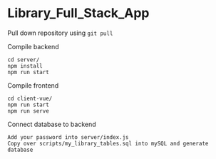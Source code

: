 # Library_Full_Stack_App

Pull down repository using 
```git pull```

Compile backend
```
cd server/
npm install
npm run start
```

Compile frontend
```
cd client-vue/
npm run start
npm run serve
```

Connect database to backend
```
Add your password into server/index.js
Copy over scripts/my_library_tables.sql into mySQL and generate database
```
